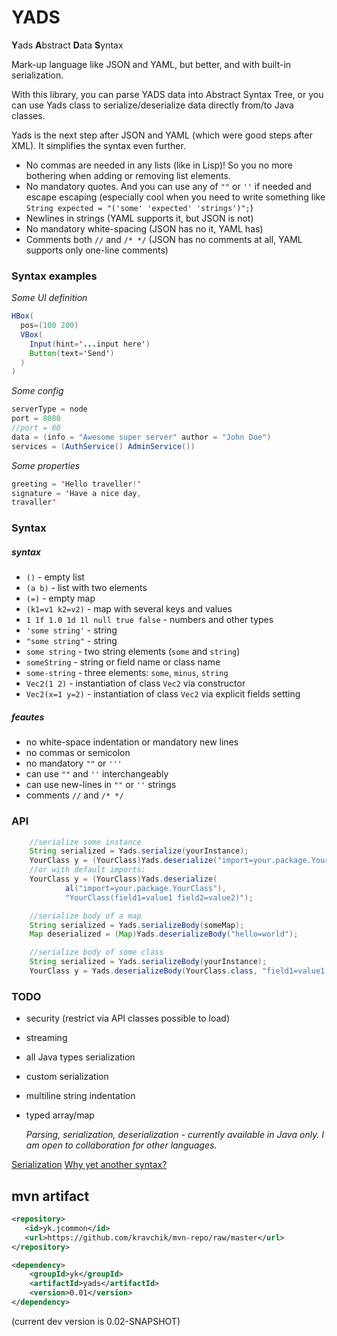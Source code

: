 YADS
=======

**Y**ads **A**bstract **D**ata **S**yntax

Mark-up language like JSON and YAML, but better, and with built-in serialization.

With this library, you can parse YADS data into Abstract Syntax Tree, or you can use Yads class to serialize/deserialize data directly from/to Java classes.

Yads is the next step after JSON and YAML (which were good steps after XML). It simplifies the syntax even further.
* No commas are needed in any lists (like in Lisp)! So you no more bothering when adding or removing list elements.
* No mandatory quotes. And you can use any of `""` or `''` if needed and escape escaping (especially cool when you need to write something like ```String expected = "('some' 'expected' 'strings')";```)
* Newlines in strings (YAML supports it, but JSON is not)
* No mandatory white-spacing  (JSON has no it, YAML has)
* Comments both `//` and `/* */` (JSON has no comments at all, YAML supports only one-line comments)

### Syntax examples

*Some UI definition*
```Java
HBox(
  pos=(100 200)
  VBox(
    Input(hint='...input here')
    Button(text='Send')
  )
)
```
*Some config*
```Java
serverType = node
port = 8080
//port = 80
data = (info = "Awesome super server" author = "John Doe")
services = (AuthService() AdminService())
```
*Some properties*
```Java
greeting = 'Hello traveller!'
signature = 'Have a nice day,
travaller'
```
### Syntax

##### syntax
* `()` - empty list
* `(a b)` - list with two elements
* `(=)` - empty map
* `(k1=v1 k2=v2)` - map with several keys and values
* `1 1f 1.0 1d 1l null true false` - numbers and other types
* `'some string'` - string
* `"some string"` - string
* `some string` - two string elements (`some` and `string`)
* `someString` - string or field name or class name
* `some-string` - three elements: `some`, `minus`, `string`
* `Vec2(1 2)` - instantiation of class `Vec2` via constructor
* `Vec2(x=1 y=2)` - instantiation of class `Vec2` via explicit fields setting

##### feautes
* no white-space indentation or mandatory new lines
* no commas or semicolon
* no mandatory `""` or `'''`
* can use `""`  and `''` interchangeably
* can use new-lines in `""` or `''` strings
* comments `//` and `/* */`  

### API
```Java
    //serialize some instance
    String serialized = Yads.serialize(yourInstance);
    YourClass y = (YourClass)Yads.deserialize("import=your.package.YourClass YourClass(field1=value1 field2=value2)");
    //or with default imports:
    YourClass y = (YourClass)Yads.deserialize(
            al("import=your.package.YourClass"), 
            "YourClass(field1=value1 field2=value2)");

    //serialize body of a map
    String serialized = Yads.serializeBody(someMap);
    Map deserialized = (Map)Yads.deserializeBody("hello=world");

    //serialize body of some class
    String serialized = Yads.serializeBody(yourInstance);
    YourClass y = Yads.deserializeBody(YourClass.class, "field1=value1 field2=value2");
```

### TODO

* security (restrict via API classes possible to load)
* streaming
* all Java types serialization
* custom serialization
* multiline string indentation
* typed array/map

  *Parsing, serialization, deserialization - currently available in Java only. I am open to collaboration for other languages.*

[Serialization](serialization.md)
[Why yet another syntax?](why-another.md)

## mvn artifact
```xml
<repository>
   <id>yk.jcommon</id>
   <url>https://github.com/kravchik/mvn-repo/raw/master</url>
</repository>

<dependency>
    <groupId>yk</groupId>
    <artifactId>yads</artifactId>
    <version>0.01</version>
</dependency>
```
(current dev version is 0.02-SNAPSHOT)

